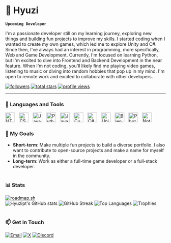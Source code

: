 # 🧛 Hyuzi

**`Upcoming Developer`**

I'm a passionate developer still on my learning journey, exploring new things and building fun projects to improve my skills. I started coding when I wanted to create my own games, which led me to explore Unity and C#. Since then, I've always had an interest in programming, more specifically, Web and Game Development. Currently, I'm focused on learning Python, but I'm excited to dive into Frontend and Backend Development in the near feature. When I'm not coding, you'll likely find me playing video games, listening to music or diving into random hobbies that pop up in my mind. I'm open to remote work and excited to collaborate with other developers.

  <p align="left">
      <a href="https://github.com/hyuzipt?tab=followers">
         <img alt="followers" title="Follow me on Github" src="https://custom-icon-badges.demolab.com/github/followers/hyuzipt?color=236ad3&labelColor=1155ba&style=for-the-badge&logo=person-add&label=Follow&logoColor=white"/></a>
      <a href="https://github.com/hyuzipt?tab=repositories&sort=stargazers">
         <img alt="total stars" title="Total stars on GitHub" src="https://custom-icon-badges.demolab.com/github/stars/hyuzipt?color=55960c&style=for-the-badge&labelColor=488207&logo=star"/></a>
      <a href="https://github.com/hyuzipt">
        <img alt="profile views" title="Profile views" src="https://komarev.com/ghpvc/?username=hyuzipt&style=for-the-badge&color=red&abbreviated=true"/></a>
   </p>

---

### 🧰 Languages and Tools

<img align="left" alt="HTML" width="30px" style="padding-right:10px;" src="https://cdn.jsdelivr.net/gh/devicons/devicon/icons/html5/html5-plain.svg"/>
<img align="left" alt="CSS" width="30px" style="padding-right:10px;" src="https://cdn.jsdelivr.net/gh/devicons/devicon/icons/css3/css3-plain.svg"/>
<img align="left" alt="JavaScript" width="30px" style="padding-right:10px;" src="https://cdn.jsdelivr.net/gh/devicons/devicon/icons/javascript/javascript-plain.svg"/>
<img align="left" alt="Python" width="30px" style="padding-right:10px;" src="https://cdn.jsdelivr.net/gh/devicons/devicon/icons/python/python-plain.svg"/>
<img align="left" alt="Java" width="30px" style="padding-right:10px;" src="https://cdn.jsdelivr.net/gh/devicons/devicon/icons/java/java-original.svg"/>
<img align="left" alt="C++" width="30px" style="padding-right:10px;" src="https://cdn.jsdelivr.net/gh/devicons/devicon/icons/cplusplus/cplusplus-original.svg"/>
<img align="left" alt="C#" width="30px" style="padding-right:10px;" src="https://cdn.jsdelivr.net/gh/devicons/devicon/icons/csharp/csharp-original.svg"/>
<img align="left" alt="Unity" width="30px" style="padding-right:10px;" src="https://cdn.jsdelivr.net/gh/devicons/devicon/icons/unity/unity-original.svg"/>
<img align="left" alt="Blender" width="30px" style="padding-right:10px;" src="https://cdn.jsdelivr.net/gh/devicons/devicon/icons/blender/blender-original.svg" />
<img align="left" alt="Photoshop" width="30px" style="padding-right:10px;" src="https://cdn.jsdelivr.net/gh/devicons/devicon/icons/photoshop/photoshop-original.svg" />
<img align="left" alt="Notion" width="30px" style="padding-right:10px;" src="https://cdn.jsdelivr.net/gh/devicons/devicon/icons/notion/notion-original.svg"/>
<br/>

#

### 🎯 My Goals

- **Short-term**: Make multiple fun projects to build a diverse portfolio. I also want to contribute to open-source projects and make a name for myself in the community.
- **Long-term**: Work as either a full-time game developer or a full-stack developer.

#

### 📊 Stats

[![roadmap.sh](https://roadmap.sh/card/wide/671bc4a0768f9ccdb08d1cc6?variant=dark)](https://roadmap.sh)
<br/>
![Hyuzipt's GitHub stats](https://github-readme-stats.vercel.app/api?username=hyuzipt&show_icons=true&theme=gruvbox)
![GitHub Streak](https://streak-stats.demolab.com?user=hyuzipt&theme=gruvbox&border_radius=4.5)
![Top Languages](https://github-readme-stats.vercel.app/api/top-langs?username=hyuzipt&show_icons=true&theme=gruvbox)
![Trophies](https://github-profile-trophy.vercel.app/?username=hyuzipt&theme=gruvbox)

#

### 📫 Get in Touch

[![Email](https://img.shields.io/badge/-Email-red?style=for-the-badge&logo=gmail&logoColor=white)](mailto:hyuzipt@gmail.com)
[![X](https://img.shields.io/badge/X-%23121011.svg?style=for-the-badge&logo=x&logoColor=white)](https://x.com/itshyuzi)
[![Discord](https://img.shields.io/badge/Discord-7289DA?style=for-the-badge&logo=discord&logoColor=white)](https://discord.com/users/904819495720333342)

#
